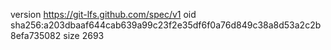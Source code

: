 version https://git-lfs.github.com/spec/v1
oid sha256:a203dbaaf644cab639a99c23f2e35df6f0a76d849c38a8d53a2c2b8efa735082
size 2693

